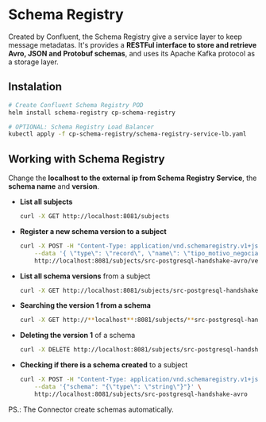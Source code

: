 # Schema Registry

Created by Confluent, the Schema Registry give a service layer to keep message metadatas. It's provides a **RESTFul interface to store and retrieve Avro, JSON and Protobuf schemas**, and uses its Apache Kafka protocol as a storage layer.

## Instalation

```bash
# Create Confluent Schema Registry POD
helm install schema-registry cp-schema-registry

# OPTIONAL: Schema Registry Load Balancer
kubectl apply -f cp-schema-registry/schema-registry-service-lb.yaml
```

## Working with Schema Registry
    
   Change the **localhost to the external ip from Schema Registry Service**, the **schema name** and **version**.
    
- **List all subjects**
        
    ```bash
    curl -X GET http://localhost:8081/subjects
    ```

- **Register a new schema version to a subject**
        
    ```bash
    curl -X POST -H "Content-Type: application/vnd.schemaregistry.v1+json" \
        --data '{ \"type\": \"record\", \"name\": \"tipo_motivo_negociacao\", \"namespace\": \"com.kafkatest\", \"fields\": [{ \"name\": \"id_tipo_motivo_negociacao\", \"type\": [\"null\", \"int\"], \"default\": null }, { \"name\": \"tx_tipo_motivo_negociacao\", \"type\": [\"null\", \"string\"], \"default\": null }] }' \
        http://localhost:8081/subjects/src-postgresql-handshake-avro/versions
    ```

- **List all schema versions** from a subject
        
    ```bash
    curl -X GET http://localhost:8081/subjects/src-postgresql-handshake-avro/versions
    ```

- **Searching the version 1 from a schema**
    
    ```bash
    curl -X GET http://**localhost**:8081/subjects/**src-postgresql-handshake-avro**/versions/**1**
    ```

- **Deleting the version 1** of a schema
        
    ```bash
    curl -X DELETE http://localhost:8081/subjects/src-postgresql-handshake-avro/versions/1
    ```

- **Checking if there is a schema created** to a subject
        
    ```bash
    curl -X POST -H "Content-Type: application/vnd.schemaregistry.v1+json" \
        --data '{"schema": "{\"type\": \"string\"}"}' \
        http://localhost:8081/subjects/src-postgresql-handshake-avro
    ```

PS.: The Connector create schemas automatically.